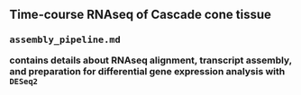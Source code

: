 ## Time-course RNAseq of Cascade cone tissue

### <pre>assembly_pipeline.md</pre> contains details about RNAseq alignment, transcript assembly, and preparation for differential gene expression analysis with ```DESeq2```
